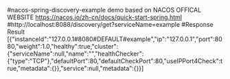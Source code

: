 #nacos-spring-discovery-example
demo based on NACOS OFFICAL WEBSITE 
    https://nacos.io/zh-cn/docs/quick-start-spring.html
#http://localhost:8088/discovery/get?serviceName=example
#Response Result
    [{"instanceId":"127.0.0.1#8080#DEFAULT#example","ip":"127.0.0.1","port":8080,"weight":1.0,"healthy":true,"cluster":{"serviceName":null,"name":"","healthChecker":{"type":"TCP"},"defaultPort":80,"defaultCheckPort":80,"useIPPort4Check":true,"metadata":{}},"service":null,"metadata":{}}]